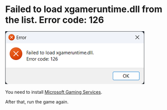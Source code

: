 # Failed to load xgameruntime.dll from the list. Error code: 126

![Error xgameruntime.dll - 126](assets/errors/xgameruntime.dll-error-126.png)

You need to install [Microsoft Gaming Services](microsoft-gaming-services.md).

After that, run the game again.